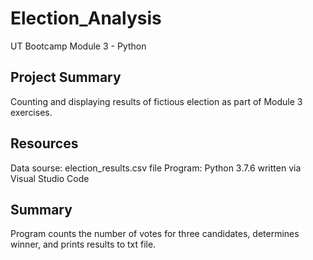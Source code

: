 # Election_Analysis
UT Bootcamp Module 3 - Python

## Project Summary
Counting and displaying results of fictious election as part of Module 3 exercises.

## Resources
Data sourse: election_results.csv file
Program: Python 3.7.6 written via Visual Studio Code

## Summary
Program counts the number of votes for three candidates, determines winner, and prints results to txt file.
